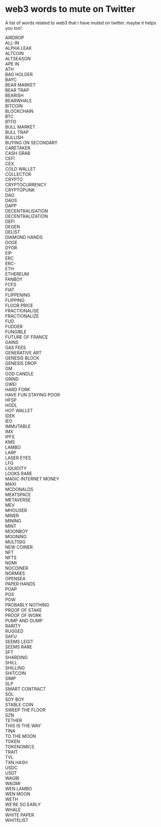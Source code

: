 # web3 words to mute on Twitter
A list of words related to web3 that i have muted on twitter. maybe it helps you too!

AIRDROP<br>
ALL-IN<br>
ALPHA LEAK<br>
ALTCOIN<br>
ALTSEASON<br>
APE IN<br>
ATH<br>
BAG HOLDER<br>
BAYC<br>
BEAR MARKET<br>
BEAR TRAP<br>
BEARISH<br>
BEARWHALE<br>
BITCOIN<br>
BLOCKCHAIN<br>
BTC<br>
BTFD<br>
BULL MARKET<br>
BULL TRAP<br>
BULLISH<br>
BUYING ON SECONDARY<br>
CARETAKER<br>
CASH GRAB<br>
CEFI<br>
CEX<br>
COLD WALLET<br>
COLLECTOR<br>
CRYPTO<br>
CRYPTOCURRENCY<br>
CRYPTOPUNK<br>
DAO<br>
DAOS<br>
DAPP<br>
DECENTRALISATION<br>
DECENTRALIZATION<br>
DEFI<br>
DEGEN<br>
DELIST<br>
DIAMOND HANDS<br>
DOGE<br>
DYOR<br>
EIP<br>
ERC<br>
ERC-<br>
ETH<br>
ETHEREUM<br>
FANBOY<br>
FCFS<br>
FIAT<br>
FLIPPENING<br>
FLIPPING<br>
FLOOR PRICE<br>
FRACTIONALISE<br>
FRACTIONALIZE<br>
FUD<br>
FUDDER<br>
FUNGIBLE<br>
FUTURE OF FRANCE<br>
GAINS<br>
GAS FEES<br>
GENERATIVE ART<br>
GENESIS BLOCK<br>
GENESIS DROP<br>
GM<br>
GOD CANDLE<br>
GRIND<br>
GWEI<br>
HARD FORK<br>
HAVE FUN STAYING POOR<br>
HFSP<br>
HODL<br>
HOT WALLET<br>
IDEK<br>
IEO<br>
IMMUTABLE<br>
IMX<br>
IPFS<br>
KMS<br>
LAMBO<br>
LARP<br>
LASER EYES<br>
LFG<br>
LIQUIDITY<br>
LOOKS RARE<br>
MAGIC INTERNET MONEY<br>
MAXI<br>
MCDONALDS<br>
MEATSPACE<br>
METAVERSE<br>
MEV<br>
MHOUSER<br>
MINER<br>
MINING<br>
MINT<br>
MOONBOY<br>
MOONING<br>
MULTISIG<br>
NEW COINER<br>
NFT<br>
NFTS<br>
NGMI<br>
NOCOINER<br>
NORMIES<br>
OPENSEA<br>
PAPER HANDS<br>
POAP<br>
POS<br>
POW<br>
PROBABLY NOTHING<br>
PROOF OF STAKE<br>
PROOF OF WORK<br>
PUMP AND DUMP<br>
RARITY<br>
RUGGED<br>
SAFU<br>
SEEMS LEGIT<br>
SEEMS RARE<br>
SFT<br>
SHARDING<br>
SHILL<br>
SHILLING<br>
SHITCOIN<br>
SIMP<br>
SLP<br>
SMART CONTRACT<br>
SOL<br>
SOY BOY<br>
STABLE COIN<br>
SWEEP THE FLOOR<br>
SZN<br>
TETHER<br>
THIS IS THE WAY<br>
TINA<br>
TO THE MOON<br>
TOKEN<br>
TOKENOMICS<br>
TRAIT<br>
TVL<br>
TXN HASH<br>
USDC<br>
USDT<br>
WAGBI<br>
WAGMI<br>
WEN LAMBO<br>
WEN MOON<br>
WETH<br>
WE’RE SO EARLY<br>
WHALE<br>
WHITE PAPER<br>
WHITELIST<br>
